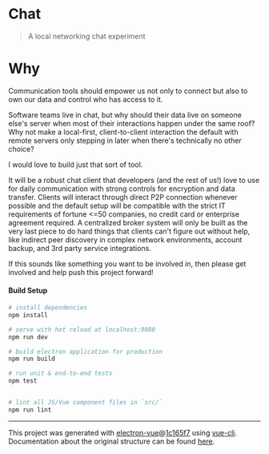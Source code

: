 # Chat

> A local networking chat experiment

# Why

Communication tools should empower us not only to connect but also to own our data and control who has access to it.

Software teams live in chat, but why should their data live on someone else's server when most of their interactions happen under the same roof? Why not make a local-first, client-to-client interaction the default with remote servers only stepping in later when there's technically no other choice?

I would love to build just that sort of tool.

It will be a robust chat client that developers (and the rest of us!) love to use for daily communication with strong controls for encryption and data transfer. Clients will interact through direct P2P connection whenever possible and the default setup will be compatible with the strict IT requirements of fortune <=50 companies, no credit card or enterprise agreement required. A centralized broker system will only be built as the very last piece to do hard things that clients can't figure out without help, like indirect peer discovery in complex network environments, account backup, and 3rd party service integrations.

If this sounds like something you want to be involved in, then please get involved and help push this project forward!

#### Build Setup

``` bash
# install dependencies
npm install

# serve with hot reload at localhost:9080
npm run dev

# build electron application for production
npm run build

# run unit & end-to-end tests
npm test


# lint all JS/Vue component files in `src/`
npm run lint

```

---

This project was generated with [electron-vue](https://github.com/SimulatedGREG/electron-vue)@[1c165f7](https://github.com/SimulatedGREG/electron-vue/tree/1c165f7c5e56edaf48be0fbb70838a1af26bb015) using [vue-cli](https://github.com/vuejs/vue-cli). Documentation about the original structure can be found [here](https://simulatedgreg.gitbooks.io/electron-vue/content/index.html).

